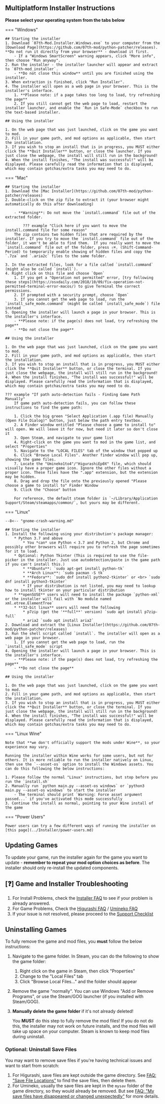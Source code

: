 ## Multiplatform Installer Instructions

**Please select your operating system from the tabs below**

=== "Windows"

    ## Starting the installer
    1. Download `07th-Mod.Installer.Windows.exe` to your computer from the [Download Page](https://github.com/07th-mod/python-patcher/releases). **Do not run it directly from your browser** - download it first.
        - If a "Windows SmartScreen" warning appears, click "More info", then choose "Run anyway".
    2. Run the installer - the installer launcher will appear and extract to `07th-mod_installer`.
        - **Do not close this window** until you are finished using the installer.
    3. When extraction is finished, click "Run Installer".
    4. The installer will open as a web page in your browser. This is the installer's interface.
        1. **Please note: if a page takes too long to load, try refreshing the page**
        2. If you still cannot get the web page to load, restart the installer launcher, and enable the `Run in Safe-Mode` checkbox to run the text-based installer.

    ## Using the installer

    1. On the web page that was just launched, click on the game you want to mod.
    2. Fill in your game path, and mod options as applicable, then start the installation.
    3. If you wish to stop an install that is in progress, you MUST either click the **Quit Installer** button, or close the launcher. If you just close the webpage, the install will still run in the background!
    4. When the install finishes, "The install was successful!" will be displayed. Please carefully read the information that is displayed, which may contain gotchas/extra tasks you may need to do.

=== "Mac"

    ## Starting the installer
    1. Download the [Mac Installer](https://github.com/07th-mod/python-patcher/releases)
    2. Double-click on the zip file to extract it (your browser might automatically do this after downloading)

        - **Warning**: Do not move the `install.command` file out of the extracted folder.

            ??? example "Click here if you want to move the install.command file for some reason"
        The zip contains two hidden files that are required by the installer. If you try to move the `install.command` file out of the folder, it won't be able to find them.  If you really want to move the `install.command` file out of the folder, press ⇧⌘. (Shift-Command-Period) to temporarily enable showing of hidden files and copy the `.7za` and `.aria2c` files to the same folder.

    3. In the extracted files, look for a file called `install.command` (might also be called `install`).
    4. Right click on this file and choose `Open`
        1. If you get a "Operation not permitted" error, [try following these steps](https://osxdaily.com/2018/10/09/fix-operation-not-permitted-terminal-error-macos/) to give Terminal the correct permissions.
        2. If prompted with a security prompt, choose `Open`
        3. If you cannot get the web page to load, run the `install_safe_mode.command` (might be called `install_safe_mode`) file instead
    5. Opening the installer will launch a page in your browser. This is the installer's interface.
        - **Please note: if the page(s) does not load, try refreshing the page**
        - **Do not close the page**

    ## Using the installer

    1. On the web page that was just launched, click on the game you want to mod.
    2. Fill in your game path, and mod options as applicable, then start the installation.
    3. If you wish to stop an install that is in progress, you MUST either click the **Quit Installer** button, or close the terminal. If you just close the webpage, the install will still run in the background!
    4. When the install finishes, "The install was successful!" will be displayed. Please carefully read the information that is displayed, which may contain gotchas/extra tasks you may need to do.

    ??? example "If path auto-detection fails - Finding Game Path Manually"
        If game path auto-detection fails, you can follow these instructions to find the game path:

        1. Click the big green "Select Application (.app file) Manually (Open File Dialog)" button, just below the path entry textbox.
        2. A Finder window entitled "Please choose a game to install to" will open. We will leave it for now, but need it later so don't close it
        3. Open Steam, and navigate to your game list
        4. Right-click on the game you want to mod in the game list, and select "Properties"
        5. Navigate to the "LOCAL FILES" tab of the window that popped up
        6. Click "Browse Local Files". Another finder window will pop up, showing the game files.
        7. Locate the "Umineko1to4"/"HigurashiEp0X" file, which should visually have a proper game icon. Ignore the other files without a proper icon. These files have the ".app" extension, but the extension may be hidden.
        8. Drag and drop the file onto the previously opened "Please choose a game to install to" Finder Window
        9. Click the "Choose" button

        For reference, the default steam folder is `~/Library/Application Support/Steam/steamapps/common/`, but yours may be different.

=== "Linux"

    --8<-- "gnome-crash-warning.md"

    ## Starting the installer
    1. Install the following using your distribution's package manager:
        * Python 3.7 and above
            * You *can* use Python < 3.7 and Python 2, but Chrome and possibly other browsers will require you to refresh the page sometimes for it to load.
        * Optional: Python Tkinter (This is required to use the file-picker in the installer. Just use autodetection/paste in the game path if you can't install this.)
            * **Ubuntu**: `sudo apt-get install python-tk`
            * **Arch Linux**: `sudo pacman -S tk`
            * **Fedora**: `sudo dnf install python2-tkinter` or <br> `sudo dnf install python3-tkinter`
            * If your distribution is not listed, you may need to lookup how to install tkinter on your particular distribution
        * **openSUSE** users will need to install the package `python-xml` or the installer will fail with `No module named xml.etree.ElementTree`
        * **32-bit linux** users will need the following
            * p7zip (get the '**full**' version) `sudo apt install p7zip-full`
            * aria2 `sudo apt install aria2`
    2. Download and extract the [Linux Installer](https://github.com/07th-mod/python-patcher/releases)
    3. Run the shell script called `install`. The installer will open as a web page in your browser.
        1. If you cannot get the web page to load, run the `install_safe_mode` script
    4. Opening the installer will launch a page in your browser. This is the installer's interface.
        - **Please note: if the page(s) does not load, try refreshing the page**
        - **Do not close the page**

    ## Using the installer

    1. On the web page that was just launched, click on the game you want to mod.
    2. Fill in your game path, and mod options as applicable, then start the installation.
    3. If you wish to stop an install that is in progress, you MUST either click the **Quit Installer** button, or close the terminal. If you just close the webpage, the install will still run in the background!
    4. When the install finishes, "The install was successful!" will be displayed. Please carefully read the information that is displayed, which may contain gotchas/extra tasks you may need to do.

=== "Linux Wine"

    Note that **we don't officially support the mods under Wine**, so your experience may vary.

    Running the installer within Wine works for some users, but not for others. It is more reliable to run the installer natively on Linux, then use the `--asset-os` option to install the Windows assets. You can do this following the below instructions:

    1. Please follow the normal "Linux" instructions, but stop before you run the `install.sh`
    2. Manually run `python main.py --asset-os windows` or `python3 main.py --asset-os windows` to start the installer
        - The terminal should print `Warning: Force asset argument passed...` if you've activated this mode successfully
    3. Continue the install as normal, pointing to your Wine install of the game

=== "Power Users"

    Power users can try a few different ways of running the installer on [this page](../Installer/power-users.md)

## Updating Games

To update your game, run the installer again for the game you want to update - **remember to repeat your mod option choices as before**. The installer should only re-install the updated components.

## [❓] Game and Installer Troubleshooting

1. For Install Problems, check the [Installer FAQ](../Installer/faq.md) to see if your problem is already answered.
2. For Game Problems, Check the [Higurashi FAQ](../Higurashi/FAQ.md) / [Umineko FAQ](../Umineko/Umineko-Part-0-TroubleShooting-and-FAQ.md)
3. If your issue is not resolved, please proceed to the [Support Checklist](../support-checklist.md)

## Uninstalling Games

To fully remove the game and mod files, you **must** follow the below instructions:

1. Navigate to the game folder. In Steam, you can do the following to show the game folder:
      1. Right click on the game in Steam, then click "Properties"
      2. Change to the "Local Files" tab
      3. Click "Browse Local Files..." and the folder should appear
2. Remove the game "normally". You can use Windows "Add or Remove Programs", or use the Steam/GOG launcher (if you installed with Steam/GOG).
3. **Manually delete the game folder** if it's not already deleted!

    You **MUST** do this step to fully remove the mod files! If you do not do this, the installer may not work on future installs, and the mod files will take up space on your computer. Steam is known to keep mod files during uninstall.

### Optional: Uninstall Save Files

You may want to remove save files if you're having technical issues and want to start from scratch:

   1. For Higurashi, save files are kept outside the game directory. See [FAQ: "Save File Locations"](../Higurashi/FAQ.md#save-file-locations) to find the save files, then delete them.
   2. For Umineko, usually the save files are kept in the `mysav` folder of the game directory, so they would already be removed. But see [FAQ: "My save files have disappeared or changed unexpectedly"](../Umineko/Umineko-Part-0-TroubleShooting-and-FAQ.md#my-save-files-have-disappeared-or-changed-unexpectedly) for more details.

